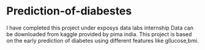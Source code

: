 # Prediction-of-diabestes
I have completed this project under exposys data labs internship
Data can be downloaded from kaggle provided by pima india.
This project is based on the early prediction of diabetes using different features like gllucose,bmi.
